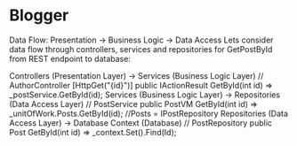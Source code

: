 # Blogger
Data Flow: Presentation → Business Logic → Data Access
Lets consider data flow through controllers, services and repositories for GetPostById from REST endpoint to database:

Controllers (Presentation Layer) → Services (Business Logic Layer)
// AuthorController
[HttpGet("{id}")]
public IActionResult GetById(int id) =>
   _postService.GetById(id);
Services (Business Logic Layer) → Repositories (Data Access Layer)
// PostService
public PostVM GetById(int id) =>
   _unitOfWork.Posts.GetById(id); //Posts = IPostRepository
Repositories (Data Access Layer) → Database Context (Database)
// PostRepository
public Post GetById(int id) =>
   _context.Set<Post>().Find(Id);
